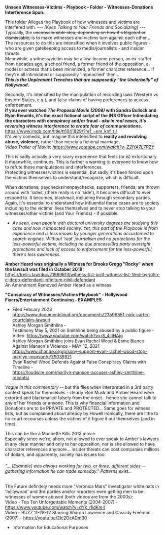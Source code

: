 <b>Unseen Witnesses-Victims - Playbook - Folder - Witnesses-Donations Interference Spun:</b>

This folder Alleges the Playbook of how witnesses and victims are interfered with. --- <i>[Keep Talking to Your Friends and Socializing]</i> ---
<br>Typically, the <s>unconscionable idea, depending on how it's litigated or dismissable, </s> is to make witnesses and victims turn against each other... 
<br>
The resources to do this are intensified when it involves public figures - who are given gatekeeping access to media/journalists - and insider threats. 
<br>Meanwhile, a witness/victim may be a low-income person, an ex-staffer from decades ago, a school friend, a former friend of the opposition, 
a model or actress that's been minimized, a former character reference... If they're all intimidated or supposedly 'impeached' then...
<br>
<b><i>This is the Unpleasant Trenches that are supposedly "the Underbelly" of Hollywood. </i></b>

Secondly, it's intensified by the manipulation of recording laws (Western vs Eastern States, e.g.), and false claims of having preferences to access enforcement. 
<b><br>If you ever watched <i>The Proposal Movie (2009)</i> with Sandra Bullock and Ryan Renolds, it's the exact fictional script of the INS Officer Intimidating the characters with conspiracy and/or fraud <i> - aka in real cases, it's reversing witness interference to create fear of communications</i>.</b>
<br>https://www.imdb.com/title/tt1041829/?ref_=nm_knf_t_1
<br>It's very comedic, but imagine this intensified to <b>reality and revolving abuse, violence,</b> rather than merely a fictional marriage.
<i><br>Video Trailer of Movie: https://www.youtube.com/watch?v=Z2lYA7L7PZY</i>

This is sadly actually a very scary experience that feels (or is) extortionary. It meanwhile, continues. This is further a warning to everyone to know how to refute these manipulations and interferences.
<br>Protecting witnesses/victims is essential, but sadly it's been forced upon the victims themselves to understand/recognize, which is difficult. 

When donations, paychecks/nonpaychecks, supporters, friends, are thrown around with 'sides' (there really is no 'side'), it becomes difficult to ever respond to. It becomes, blackmail, including through secondary parties.
<br>Again, it's essential to understand how influential these cases are to society including to the victims' lives themselves and to never stop talking to your witnesses/other victims (and Your Friends) - if possible.
- <i>As seen, even people with doctoral university degrees are studying this case and how it impacted society. Yet, this part of the Playbook is from experience and is less known by younger generations accustomed to search engines. Without 'real' journalism and no protections for the less-powerful victims, including no due process/3rd party oversight protections and lack of access to enforcement for the less-powerful, there's less awareness.</i>

<b>Amber Heard was originally a Witness for Brooks Gregg "Rocky" when the lawsuit was filed in October 2019:</b>
<br>https://trellis.law/doc/71989613/witness-list-joint-witness-list-filed-by-john-c-depp-defendant-infinitum-nihil-defendant
<br>An Amendment Removed Amber Heard as a witness

<b>"Conspiracy of Witnesses/Victims Playbook" - Hollywood Fixers/Entertainment Continuing - EXAMPLES</b>
 - Filed Febuary 2023
<br>https://www.documentcloud.org/documents/23596551-nick-carter-courtclaim-lawsuit
<br>Ashley Morgan Smithline -
<br>Testimony May 5, 2021 on Smithline being abused by a public figure -
<br>Video: https://www.youtube.com/watch?v=r8_4IiIHAjg
<br>Ashley Morgan Smithline joins Evan Rachel Wood & Esme Bianco Against Manson's Violence - MAY 12, 2021
<br>https://www.change.org/p/sony-support-evan-rachel-wood-stop-marilyn-manson/u/29039821
<br>Evan Rachel Wood Defends Against False Conspiracy Claims with Timeline -
<br>https://loudwire.com/marilyn-manson-accuser-ashley-smithline-recants/

<i>Vague in this commentary</i> -- but the files when interpreted in a 3rd party context speak for themselves - clearly Elon Musk and Amber Heard were extorted and blackmailed falsely from the onset - hence she cannot talk to any of her friends or anyone. This is why financial information and Donations are to be PRIVATE and PROTECTED... Same goes for witness lists, but as complained about already by Howell ironically, there are little to no court recourses unless the victims of it figure it out themselves (and in time).

This can be like a Machette Kills 2013 movie. 
<br>Especially since we're, ahem, not allowed to ever speak to Amber's lawyers in any clear manner and only to her opposition, nor is she allowed to have character references anymore... Insider threats can cost companies millions of dollars, and apparently, society has issues too.
###### <i>"....[Example] was always working <a href="https://web.archive.org/web/20160213100046/https://www.nydailynews.com/entertainment/gossip/o-simpson-bugged-nicole-private-investigator-article-1.228370">for two, or three, different sides</a> — gathering information he can trade someday." Patterns exist...</i>

The Future definitely needs more "Veronica Mars" investigator white hats in 'hollywood' and 3rd parties and/or reporters even getting men to be witnesses of women abused (both videos are from the 2000s):
<br>Video - Top Ten Unforgettable Moments (2004-2007) - https://www.youtube.com/watch?v=dYk_rIidKm4
<br>Video - BUZZ 11-28-12 Starring Sharon Lawrence and Cassidy Freeman (2007) - https://youtu.be/2Ie2OcADm30
- Information for Educational Purposes
